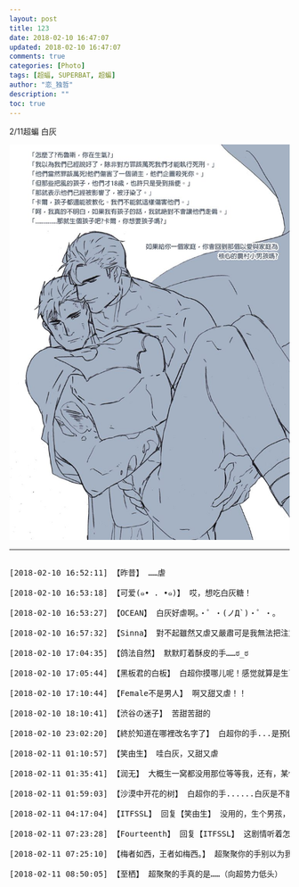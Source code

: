 ```yaml
---
layout: post
title: 123
date: 2018-02-10 16:47:07
updated: 2018-02-10 16:47:07
comments: true
categories: [Photo]
tags: [超蝠, SUPERBAT, 超蝙]
author: "恋_独哲"
description: ""
toc: true
---
```


<p>2/11超蝙&nbsp;白灰</p>

![](https://raw.githubusercontent.com/alicewish/maple50821/master/img_YW5MWVN1NEpoZFZraFhYRlhKUWprSWpzQ3dycVFqcDZ0ZGs2TVJmNjdJSzhvbTFseVZ6dURnPT0.jpg)

---

<pre>

[2018-02-10 16:52:11] 【昨昔】 ……虐

[2018-02-10 16:53:18] 【可爱(๑• . •๑)】 哎，想吃白灰糖！

[2018-02-10 16:53:27] 【OCEAN】 白灰好虐啊。・゜・(ノД`)・゜・。

[2018-02-10 16:57:32] 【Sinna】 對不起雖然又虐又嚴肅可是我無法把注意力從白超的左手上移開....(艸)//////

[2018-02-10 17:04:35] 【鸽法自然】 默默盯着酥皮的手……ಠ_ಠ

[2018-02-10 17:05:44] 【黑板君的白板】 白超你摸哪儿呢！感觉就算是生了一窝给他他也不会变好了。

[2018-02-10 17:10:44] 【Female不是男人】 啊又甜又虐！！

[2018-02-10 18:10:41] 【渋谷の迷子】 苦甜苦甜的

[2018-02-10 23:02:20] 【終於知道在哪裡改名字了】 白超你的手...是預備要跟老爺生孩子的前奏嗎(x

[2018-02-11 01:10:57] 【笑由生】 哇白灰，又甜又虐

[2018-02-11 01:35:41] 【润无】 大概生一窝都没用那位等等我，还有，某位，能不能看气氛耍流氓

[2018-02-11 01:59:03] 【沙漠中开花的树】 白超你的手......白灰是不能好了吗ಥ_ಥ

[2018-02-11 04:17:04] 【ITFSSL】 回复【笑由生】 没用的，生个男孩，老爷爱他，他还要吃醋，长大后说不定还要打起来。

[2018-02-11 07:23:28] 【Fourteenth】 回复【ITFSSL】 这剧情听着怎么有点耳熟诶(・ω・)ノ

[2018-02-11 07:25:10] 【梅者如西，王者如梅西。】 超聚聚你的手别以为我们没看见→_→啊不不不不冷静啊超聚聚我错了什么都没看见啊！（向超势力低头）

[2018-02-11 08:50:05] 【至栖】 超聚聚的手真的是……（向超势力低头）

</pre>